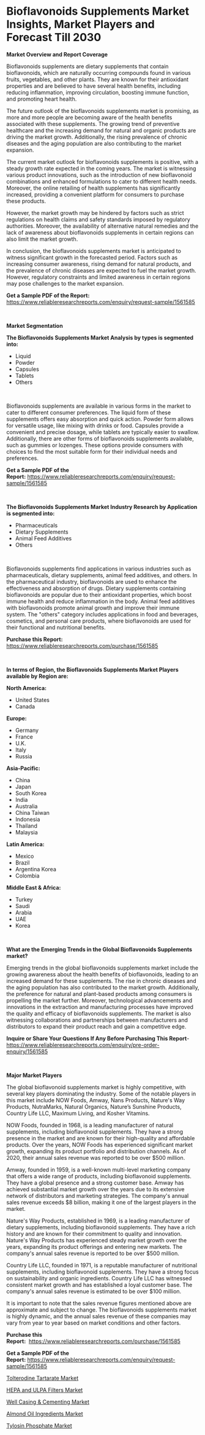 <p><h1>Bioflavonoids Supplements Market Insights, Market Players and Forecast Till 2030</h1></p><p><strong>Market Overview and Report Coverage</strong></p>
<p><p>Bioflavonoids supplements are dietary supplements that contain bioflavonoids, which are naturally occurring compounds found in various fruits, vegetables, and other plants. They are known for their antioxidant properties and are believed to have several health benefits, including reducing inflammation, improving circulation, boosting immune function, and promoting heart health.</p><p>The future outlook of the bioflavonoids supplements market is promising, as more and more people are becoming aware of the health benefits associated with these supplements. The growing trend of preventive healthcare and the increasing demand for natural and organic products are driving the market growth. Additionally, the rising prevalence of chronic diseases and the aging population are also contributing to the market expansion.</p><p>The current market outlook for bioflavonoids supplements is positive, with a steady growth rate expected in the coming years. The market is witnessing various product innovations, such as the introduction of new bioflavonoid combinations and enhanced formulations to cater to different health needs. Moreover, the online retailing of health supplements has significantly increased, providing a convenient platform for consumers to purchase these products.</p><p>However, the market growth may be hindered by factors such as strict regulations on health claims and safety standards imposed by regulatory authorities. Moreover, the availability of alternative natural remedies and the lack of awareness about bioflavonoids supplements in certain regions can also limit the market growth.</p><p>In conclusion, the bioflavonoids supplements market is anticipated to witness significant growth in the forecasted period. Factors such as increasing consumer awareness, rising demand for natural products, and the prevalence of chronic diseases are expected to fuel the market growth. However, regulatory constraints and limited awareness in certain regions may pose challenges to the market expansion.</p></p>
<p><strong>Get a Sample PDF of the Report:</strong> <a href="https://www.reliableresearchreports.com/enquiry/request-sample/1561585">https://www.reliableresearchreports.com/enquiry/request-sample/1561585</a></p>
<p>&nbsp;</p>
<p><strong>Market Segmentation</strong></p>
<p><strong>The Bioflavonoids Supplements Market Analysis by types is segmented into:</strong></p>
<p><ul><li>Liquid</li><li>Powder</li><li>Capsules</li><li>Tablets</li><li>Others</li></ul></p>
<p>&nbsp;</p>
<p><p>Bioflavonoids supplements are available in various forms in the market to cater to different consumer preferences. The liquid form of these supplements offers easy absorption and quick action. Powder form allows for versatile usage, like mixing with drinks or food. Capsules provide a convenient and precise dosage, while tablets are typically easier to swallow. Additionally, there are other forms of bioflavonoids supplements available, such as gummies or lozenges. These options provide consumers with choices to find the most suitable form for their individual needs and preferences.</p></p>
<p><strong>Get a Sample PDF of the Report:</strong>&nbsp;<a href="https://www.reliableresearchreports.com/enquiry/request-sample/1561585">https://www.reliableresearchreports.com/enquiry/request-sample/1561585</a></p>
<p>&nbsp;</p>
<p><strong>The Bioflavonoids Supplements Market Industry Research by Application is segmented into:</strong></p>
<p><ul><li>Pharmaceuticals</li><li>Dietary Supplements</li><li>Animal Feed Additives</li><li>Others</li></ul></p>
<p>&nbsp;</p>
<p><p>Bioflavonoids supplements find applications in various industries such as pharmaceuticals, dietary supplements, animal feed additives, and others. In the pharmaceutical industry, bioflavonoids are used to enhance the effectiveness and absorption of drugs. Dietary supplements containing bioflavonoids are popular due to their antioxidant properties, which boost immune health and reduce inflammation in the body. Animal feed additives with bioflavonoids promote animal growth and improve their immune system. The "others" category includes applications in food and beverages, cosmetics, and personal care products, where bioflavonoids are used for their functional and nutritional benefits.</p></p>
<p><strong>Purchase this Report:</strong>&nbsp; <a href="https://www.reliableresearchreports.com/purchase/1561585">https://www.reliableresearchreports.com/purchase/1561585</a></p>
<p>&nbsp;</p>
<p><strong>In terms of Region, the Bioflavonoids Supplements Market Players available by Region are:</strong></p>
<p>
    <p> <strong> North America: </strong>
        <ul>
            <li>United States</li>
            <li>Canada</li>
        </ul>
        </p> 
    <p> <strong> Europe: </strong>
        <ul>
            <li>Germany</li>
            <li>France</li>
            <li>U.K.</li>
            <li>Italy</li>
            <li>Russia</li>
        </ul>
        </p> 
    <p> <strong> Asia-Pacific: </strong>
        <ul>
            <li>China</li>
            <li>Japan</li>
            <li>South Korea</li>
            <li>India</li>
            <li>Australia</li>
            <li>China Taiwan</li>
            <li>Indonesia</li>
            <li>Thailand</li>
            <li>Malaysia</li>
        </ul>
        </p> 
    <p> <strong> Latin America: </strong>
        <ul>
            <li>Mexico</li>
            <li>Brazil</li>
            <li>Argentina Korea</li>
            <li>Colombia</li>
        </ul>
        </p> 
    <p> <strong> Middle East & Africa: </strong>
        <ul>
            <li>Turkey</li>
            <li>Saudi</li>
            <li>Arabia</li>
            <li>UAE</li>
            <li>Korea</li>
        </ul>
    </p>
    </p>
<p>&nbsp;</p>
<p><strong>What are the Emerging Trends in the Global Bioflavonoids Supplements market?</strong></p>
<p><p>Emerging trends in the global bioflavonoids supplements market include the growing awareness about the health benefits of bioflavonoids, leading to an increased demand for these supplements. The rise in chronic diseases and the aging population has also contributed to the market growth. Additionally, the preference for natural and plant-based products among consumers is propelling the market further. Moreover, technological advancements and innovations in the extraction and manufacturing processes have improved the quality and efficacy of bioflavonoids supplements. The market is also witnessing collaborations and partnerships between manufacturers and distributors to expand their product reach and gain a competitive edge.</p></p>
<p><strong>Inquire or Share Your Questions If Any Before Purchasing This Report</strong>- <a href="https://www.reliableresearchreports.com/enquiry/pre-order-enquiry/1561585">https://www.reliableresearchreports.com/enquiry/pre-order-enquiry/1561585</a></p>
<p>&nbsp;</p>
<p><strong>Major Market Players</strong></p>
<p><p>The global bioflavonoid supplements market is highly competitive, with several key players dominating the industry. Some of the notable players in this market include NOW Foods, Amway, Nans Products, Nature's Way Products, NutraMarks, Natural Organics, Nature’s Sunshine Products, Country Life LLC, Maximum Living, and Kosher Vitamins.</p><p>NOW Foods, founded in 1968, is a leading manufacturer of natural supplements, including bioflavonoid supplements. They have a strong presence in the market and are known for their high-quality and affordable products. Over the years, NOW Foods has experienced significant market growth, expanding its product portfolio and distribution channels. As of 2020, their annual sales revenue was reported to be over $500 million.</p><p>Amway, founded in 1959, is a well-known multi-level marketing company that offers a wide range of products, including bioflavonoid supplements. They have a global presence and a strong customer base. Amway has achieved substantial market growth over the years due to its extensive network of distributors and marketing strategies. The company's annual sales revenue exceeds $8 billion, making it one of the largest players in the market.</p><p>Nature's Way Products, established in 1969, is a leading manufacturer of dietary supplements, including bioflavonoid supplements. They have a rich history and are known for their commitment to quality and innovation. Nature's Way Products has experienced steady market growth over the years, expanding its product offerings and entering new markets. The company's annual sales revenue is reported to be over $500 million.</p><p>Country Life LLC, founded in 1971, is a reputable manufacturer of nutritional supplements, including bioflavonoid supplements. They have a strong focus on sustainability and organic ingredients. Country Life LLC has witnessed consistent market growth and has established a loyal customer base. The company's annual sales revenue is estimated to be over $100 million.</p><p>It is important to note that the sales revenue figures mentioned above are approximate and subject to change. The bioflavonoids supplements market is highly dynamic, and the annual sales revenue of these companies may vary from year to year based on market conditions and other factors.</p></p>
<p><strong>Purchase this Report:</strong>&nbsp;&nbsp;<a href="https://www.reliableresearchreports.com/purchase/1561585">https://www.reliableresearchreports.com/purchase/1561585</a></p>
<p></p>
<p><strong>Get a Sample PDF of the Report:</strong>&nbsp;<a href="https://www.reliableresearchreports.com/enquiry/request-sample/1561585">https://www.reliableresearchreports.com/enquiry/request-sample/1561585</a></p>
<p><p><a href="https://github.com/rahu1503/Market-Research-Report-List-1/blob/main/tolterodine-tartarate-market.md">Tolterodine Tartarate Market</a></p><p><a href="https://medium.com/@sheilahaley2023/hepa-and-ulpa-filters-market-share-evolution-and-market-growth-trends-2023-2030-01fbdabaf77d">HEPA and ULPA Filters Market</a></p><p><a href="https://medium.com/@markuspagac/well-casing-amp-cementing-market-analysis-and-sze-forecasted-for-period-from-2023-to-2030-8be44c8c0fda">Well Casing & Cementing Market</a></p><p><a href="https://medium.com/@dritasmani2022/almond-oil-ingredients-market-the-key-to-successful-business-strategy-forecast-till-2030-748870517961">Almond Oil Ingredients Market</a></p><p><a href="https://github.com/rahu1501/Market-Research-Report-List-1/blob/main/tylosin-phosphate-market.md">Tylosin Phosphate Market</a></p></p>